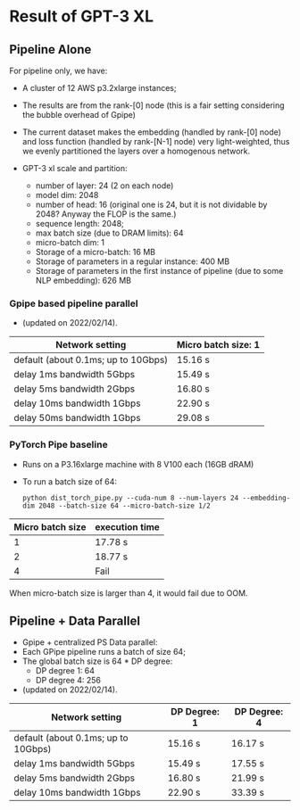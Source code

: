 # Result of GPT-3 XL  

## Pipeline Alone

For pipeline only, we have:

- A cluster of 12 AWS p3.2xlarge instances;

- The results are from the rank-[0] node (this is a fair setting considering the bubble overhead of Gpipe)

- The current dataset makes the embedding (handled by rank-[0] node) and loss function (handled by rank-[N-1] node) very light-weighted, thus we evenly partitioned the layers over a homogenous network.
   
- GPT-3 xl scale and partition:

  - number of layer: 24 (2 on each node) 
  - model dim: 2048
  - number of head: 16 (original one is 24, but it is not dividable by 2048? Anyway the FLOP is the same.)
  - sequence length: 2048;
  - max batch size (due to DRAM limits): 64
  - micro-batch dim: 1 
  - Storage of a micro-batch: 16 MB
  - Storage of parameters in a regular instance: 400 MB 
  - Storage of parameters in the first instance of pipeline (due to some NLP embedding): 626 MB
  
### Gpipe based pipeline parallel

- (updated on 2022/02/14).

| Network setting                     | Micro batch size: 1 | 
|-------------------------------------|---------------------|
| default (about 0.1ms; up to 10Gbps) | 15.16 s             |
| delay 1ms  bandwidth 5Gbps          | 15.49 s             | 
| delay 5ms  bandwidth 2Gbps          | 16.80 s             | 
| delay 10ms  bandwidth 1Gbps         | 22.90 s             |
| delay 50ms  bandwidth 1Gbps         | 29.08 s              | 


### PyTorch Pipe baseline

- Runs on a P3.16xlarge machine with 8 V100 each (16GB dRAM)
- To run a batch size of 64:

      python dist_torch_pipe.py --cuda-num 8 --num-layers 24 --embedding-dim 2048 --batch-size 64 --micro-batch-size 1/2 

| Micro batch size | execution time |
|------------------|----------------|
| 1                | 17.78 s        |
| 2                | 18.77 s        |
| 4                | Fail           |

When micro-batch size is larger than 4, it would fail due to OOM. 



## Pipeline + Data Parallel

- Gpipe + centralized PS Data parallel:
- Each GPipe pipeline runs a batch of size 64;
- The global batch size is 64 * DP degree:
  - DP degree 1: 64
  - DP degree 4: 256
- (updated on 2022/02/14).

| Network setting                     | DP Degree: 1 | DP Degree: 4 | 
|-------------------------------------|--------------|--------------|
| default (about 0.1ms; up to 10Gbps) | 15.16 s      | 16.17 s      |
| delay 1ms  bandwidth 5Gbps          | 15.49 s      | 17.55 s      |
| delay 5ms  bandwidth 2Gbps          | 16.80 s      | 21.99 s      |
| delay 10ms  bandwidth 1Gbps         | 22.90 s      | 33.39 s      |